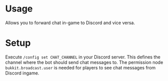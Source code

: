 # Usage
Allows you to forward chat in-game to Discord and vice versa.

# Setup
Execute ``/config set CHAT_CHANNEL`` in your Discord server. This defines the channel where the bot should send chat messages to.
The permission node ``bukkit.broadcast.user`` is needed for players to see chat messages from Discord ingame.
